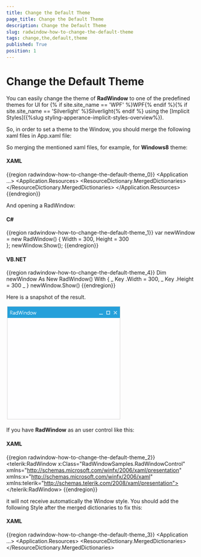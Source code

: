 ```yaml
---
title: Change the Default Theme
page_title: Change the Default Theme
description: Change the Default Theme
slug: radwindow-how-to-change-the-default-theme
tags: change,the,default,theme
published: True
position: 1
---
```


# Change the Default Theme

You can easily change the theme of __RadWindow__ to one of the predefined themes for UI for {% if site.site_name == 'WPF' %}WPF{% endif %}{% if site.site_name == 'Silverlight' %}Silverlight{% endif %} using the [Implicit Styles]({%slug styling-apperance-implicit-styles-overview%}).

So, in order to set a theme to the Window, you should merge the following xaml files in App.xaml file: 

So merging the mentioned xaml files, for example, for __Windows8__ theme:

#### __XAML__

{{region radwindow-how-to-change-the-default-theme_0}}
	<Application ...>
		<Application.Resources>
			<ResourceDictionary>
				<ResourceDictionary.MergedDictionaries>
					<ResourceDictionary Source="/Telerik.Windows.Themes.Windows8;component/Themes/Telerik.Windows.Controls.xaml"/>
					<ResourceDictionary Source="/Telerik.Windows.Themes.Windows8;component/Themes/Telerik.Windows.Controls.Navigation.xaml"/>
				</ResourceDictionary.MergedDictionaries>
			</ResourceDictionary>
		</Application.Resources>
	</Application>
{{endregion}}

And opening a RadWindow:

#### __C#__

{{region radwindow-how-to-change-the-default-theme_1}}
	var newWindow = new RadWindow()
	{
	    Width = 300,
	    Height = 300               
	};
	newWindow.Show();
{{endregion}}

#### __VB.NET__

{{region radwindow-how-to-change-the-default-theme_4}}
	Dim newWindow As New RadWindow() With { _
		Key .Width = 300, _
		Key .Height = 300 _
	}
	newWindow.Show()
{{endregion}}

Here is a snapshot of the result.

![](images/RadWindow_How_To_Change_the_Default_Theme_01.png)

If you have __RadWindow__ as an user control like this:

#### __XAML__

{{region radwindow-how-to-change-the-default-theme_2}}
	<telerik:RadWindow x:Class="RadWindowSamples.RadWindowControl"
			   xmlns="http://schemas.microsoft.com/winfx/2006/xaml/presentation"
			   xmlns:x="http://schemas.microsoft.com/winfx/2006/xaml"
			   xmlns:telerik="http://schemas.telerik.com/2008/xaml/presentation">
	</telerik:RadWindow>
{{endregion}}

it will not receive automatically the Window style. You should add the following Style after the merged dictionaries to fix this:

#### __XAML__

{{region radwindow-how-to-change-the-default-theme_3}}
	<Application ...>
		<Application.Resources>
			<ResourceDictionary>
				<ResourceDictionary.MergedDictionaries>
					<ResourceDictionary Source="/Telerik.Windows.Themes.Windows8;component/Themes/Telerik.Windows.Controls.xaml"/>
					<ResourceDictionary Source="/Telerik.Windows.Themes.Windows8;component/Themes/Telerik.Windows.Controls.Navigation.xaml"/>
				</ResourceDictionary.MergedDictionaries>
				<Style TargetType="local:RadWindowControl" BasedOn="{StaticResource RadWindowStyle}" />
			</ResourceDictionary>
		</Application.Resources>
	</Application>
{{endregion}}

The important part is setting __TargetType__ property to the type of the user control.

>tipTo learn more about how to use the __RadWindow__ as user control read [this topic]({%slug radwindow-how-to-use-radwindow-as-user-control%}).

# See Also

 * [Styles and Templates - Overview]({%slug radwindow-styles-and-templates-overview%})

 * [Template Structure]({%slug radwindow-styles-and-templates-template-structure%})

 * [Styling the RadWindow]({%slug radwindow-styles-and-templates-styling-the-radwindow%})

 * [Styling the Predefined Windows]({%slug radwindow-styles-and-templates-styling-the-predefined-windows%})
